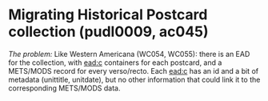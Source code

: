 # Migrating Historical Postcard collection (pudl0009, ac045)
*The problem:* Like Western Americana (WC054, WC055): there is an EAD for the collection, with <ead:c> containers for each postcard,  and a METS/MODS record for every verso/recto.  Each <ead:c> has an id and a bit of metadata (unittitle, unitdate), but no other information that could link it to the corresponding METS/MODS data.
